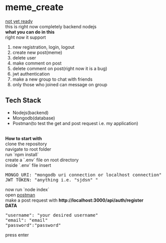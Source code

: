 # meme_create
<a href="https://firetech.herokuapp.com/" >not yet ready </a><br>
this is right now completely backend nodejs <br>
<b> what you can do in this </b><br>
right now it support <br>
<ol>
  <li>new registration, login, logout</li>
  <li> create new post(meme)</li>
  <li>delete user</li>
  <li>make comment on post</li>
  <li>delete comment on post(right now it is a bug)</li>
  <li>jwt authentication</li>
  <li>make a new group to chat with friends</li>
  <li>only those who joined can message on group</li>
</ol>

<h2>Tech Stack</h2>
<ul>
<li>Nodejs(backend)</li>
<li>Mongodb(database)</li>
<li>Postman(to test the get and post request i.e. my application)</li>
</ul>

<br>
<b> How to start with </b><br>
clone the repository <br>
navigate to root folder<br>
run `npm install` <br>
create a `.env` file on root directory<br>
inside `.env` file insert <br>
<pre>
MONGO_URI: "mongodb uri connection or localhost connection"
JWT_TOKEN: "anything i.e. "sjdsn" "
</pre>
now run `node index` <br>
open <a href="https://www.postman.com/"> postman </a> <br>
make a post request with <b>http://localhost:3000/api/auth/register</b> <br>
<b>DATA</b><br>
<pre>
"username": "your desired username"
"email": "email"
"password":"password"
</pre>
press enter
